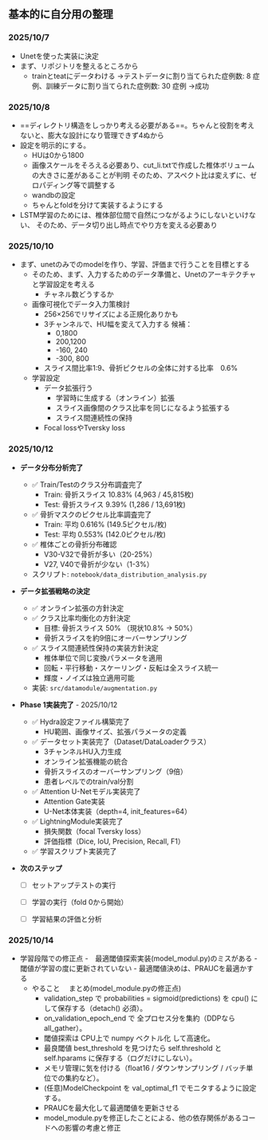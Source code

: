 ## 基本的に自分用の整理

### 2025/10/7
- Unetを使った実装に決定
- まず、リポジトリを整えるところから
  - trainとteatにデータわける
     ->テストデータに割り当てられた症例数: 8 症例、訓練データに割り当てられた症例数: 30 症例
     ->成功
### 2025/10/8
- ==ディレクトリ構造をしっかり考える必要がある==。ちゃんと役割を考えないと、膨大な設計になり管理できず4ぬから
- 設定を明示的にする。
	- HUは0から1800
	- 画像スケールをそろえる必要あり、cut_li.txtで作成した椎体ボリュームの大きさに差があることが判明
	  そのため、アスペクト比は変えずに、ゼロパディング等で調整する
	- wandbの設定
	- ちゃんとfoldを分けて実装するようにする
- LSTM学習のためには、椎体部位間で自然につながるようにしないといけない、
  そのため、データ切り出し時点でやり方を変える必要あり
### 2025/10/10
- まず、unetのみでのmodelを作り、学習、評価まで行うことを目標とする
     - そのため、まず、入力するためのデータ準備と、Unetのアーキテクチャと学習設定を考える
        - チャネル数どうするか
     - 画像可視化でデータ入力策検討
        - 256×256でリサイズによる正規化ありかも
        - 3チャンネルで、HU幅を変えて入力する
            候補：
            - 0,1800
            - 200,1200
            - -160, 240
            - -300, 800
        - スライス間比率1:9、骨折ピクセルの全体に対する比率　0.6%
     - 学習設定
        - データ拡張行う
          - 学習時に生成する（オンライン）拡張
          - スライス画像間のクラス比率を同じになるよう拡張する
          - スライス間連続性の保持
        - Focal lossやTversky loss

### 2025/10/12
- **データ分布分析完了**
  - ✅ Train/Testのクラス分布調査完了
    - Train: 骨折スライス 10.83% (4,963 / 45,815枚)
    - Test: 骨折スライス 9.39% (1,286 / 13,691枚)
  - ✅ 骨折マスクのピクセル比率調査完了
    - Train: 平均 0.616% (149.5ピクセル/枚)
    - Test: 平均 0.553% (142.0ピクセル/枚)
  - ✅ 椎体ごとの骨折分布確認
    - V30-V32で骨折が多い（20-25%）
    - V27, V40で骨折が少ない（1-3%）
  - スクリプト: `notebook/data_distribution_analysis.py`

- **データ拡張戦略の決定**
  - ✅ オンライン拡張の方針決定
  - ✅ クラス比率均衡化の方針決定
    - 目標: 骨折スライス 50% （現状10.8% → 50%）
    - 骨折スライスを約9倍にオーバーサンプリング
  - ✅ スライス間連続性保持の実装方針決定
    - 椎体単位で同じ変換パラメータを適用
    - 回転・平行移動・スケーリング・反転は全スライス統一
    - 輝度・ノイズは独立適用可能
  - 実装: `src/datamodule/augmentation.py`

- **Phase 1実装完了** - 2025/10/12
  - ✅ Hydra設定ファイル構築完了
    - HU範囲、画像サイズ、拡張パラメータの定義
  - ✅ データセット実装完了（Dataset/DataLoaderクラス）
    - 3チャンネルHU入力生成
    - オンライン拡張機能の統合
    - 骨折スライスのオーバーサンプリング（9倍）
    - 患者レベルでのtrain/val分割
  - ✅ Attention U-Netモデル実装完了
    - Attention Gate実装
    - U-Net本体実装（depth=4, init_features=64）
  - ✅ LightningModule実装完了
    - 損失関数（focal Tversky loss）
    - 評価指標（Dice, IoU, Precision, Recall, F1）
  - ✅ 学習スクリプト実装完了

- **次のステップ**
  - [ ] セットアップテストの実行
  - [ ] 学習の実行（fold 0から開始）
  - [ ] 学習結果の評価と分析


### 2025/10/14
- 学習段階での修正点
   -　最適閾値探索実装(model_modul.py)のミスがある
      - 閾値が学習の度に更新されていない
      - 最適閾値決めは、PRAUCを最適かする
   - やること
   　まとめ(model_module.pyの修正点)
     - validation_step で probabilities = sigmoid(predictions) を cpu() にして保存する（detach() 必須）。
     - on_validation_epoch_end で 全プロセス分を集約（DDPなら all_gather）。
     - 閾値探索は CPU上で numpy ベクトル化 して高速化。
     - 最良閾値 best_threshold を見つけたら self.threshold と self.hparams に保存する（ログだけにしない）。
     - メモリ管理に気を付ける（float16 / ダウンサンプリング / バッチ単位での集約など）。
     - (任意)ModelCheckpoint を val_optimal_f1 でモニタするように設定する。
     - PRAUCを最大化して最適閾値を更新させる
     - model_module.pyを修正したことによる、他の依存関係があるコードへの影響の考慮と修正
